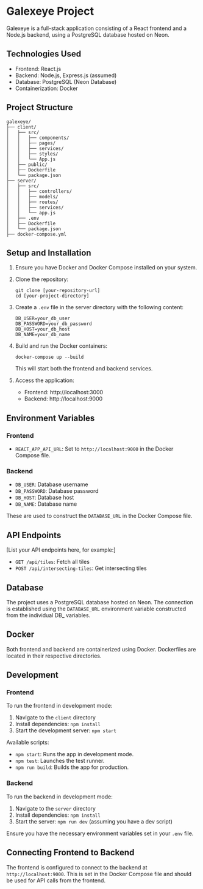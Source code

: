 # Galexeye Project

Galexeye is a full-stack application consisting of a React frontend and a Node.js backend, using a PostgreSQL database hosted on Neon.

## Technologies Used

- Frontend: React.js
- Backend: Node.js, Express.js (assumed)
- Database: PostgreSQL (Neon Database)
- Containerization: Docker

## Project Structure

```
galexeye/
├── client/
│   ├── src/
│   │   ├── components/
│   │   ├── pages/
│   │   ├── services/
│   │   ├── styles/
│   │   └── App.js
│   ├── public/
│   ├── Dockerfile
│   └── package.json
├── server/
│   ├── src/
│   │   ├── controllers/
│   │   ├── models/
│   │   ├── routes/
│   │   ├── services/
│   │   └── app.js
│   ├── .env
│   ├── Dockerfile
│   └── package.json
├── docker-compose.yml
```

## Setup and Installation

1. Ensure you have Docker and Docker Compose installed on your system.

2. Clone the repository:

   ```
   git clone [your-repository-url]
   cd [your-project-directory]
   ```

3. Create a `.env` file in the server directory with the following content:

   ```
   DB_USER=your_db_user
   DB_PASSWORD=your_db_password
   DB_HOST=your_db_host
   DB_NAME=your_db_name
   ```

4. Build and run the Docker containers:

   ```
   docker-compose up --build
   ```

   This will start both the frontend and backend services.

5. Access the application:
   - Frontend: http://localhost:3000
   - Backend: http://localhost:9000

## Environment Variables

### Frontend

- `REACT_APP_API_URL`: Set to `http://localhost:9000` in the Docker Compose file.

### Backend

- `DB_USER`: Database username
- `DB_PASSWORD`: Database password
- `DB_HOST`: Database host
- `DB_NAME`: Database name

These are used to construct the `DATABASE_URL` in the Docker Compose file.

## API Endpoints

[List your API endpoints here, for example:]

- `GET /api/tiles`: Fetch all tiles
- `POST /api/intersecting-tiles`: Get intersecting tiles

## Database

The project uses a PostgreSQL database hosted on Neon. The connection is established using the `DATABASE_URL` environment variable constructed from the individual DB\_ variables.

## Docker

Both frontend and backend are containerized using Docker. Dockerfiles are located in their respective directories.

## Development

### Frontend

To run the frontend in development mode:

1. Navigate to the `client` directory
2. Install dependencies: `npm install`
3. Start the development server: `npm start`

Available scripts:

- `npm start`: Runs the app in development mode.
- `npm test`: Launches the test runner.
- `npm run build`: Builds the app for production.

### Backend

To run the backend in development mode:

1. Navigate to the `server` directory
2. Install dependencies: `npm install`
3. Start the server: `npm run dev` (assuming you have a dev script)

Ensure you have the necessary environment variables set in your `.env` file.

## Connecting Frontend to Backend

The frontend is configured to connect to the backend at `http://localhost:9000`. This is set in the Docker Compose file and should be used for API calls from the frontend.

